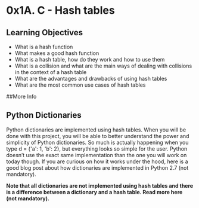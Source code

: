 # 0x1A. C - Hash tables

## Learning Objectives
* What is a hash function
* What makes a good hash function
* What is a hash table, how do they work and how to use them
* What is a collision and what are the main ways of dealing with collisions in the context of a hash table
* What are the advantages and drawbacks of using hash tables
* What are the most common use cases of hash tables

##More Info
## Python Dictionaries
Python dictionaries are implemented using hash tables. When you will be done with this project, you will be able to
better understand the power and simplicity of Python dictionaries. So much is actually happening when you type d = {'a':
1, 'b': 2}, but everything looks so simple for the user. Python doesn’t use the exact same implementation than the one
you will work on today though. If you are curious on how it works under the hood, here is a good blog post about how
dictionaries are implemented in Python 2.7 (not mandatory).

**Note that all dictionaries are not implemented using hash tables and there is a difference between a dictionary and a
hash table. Read more here (not mandatory).**
